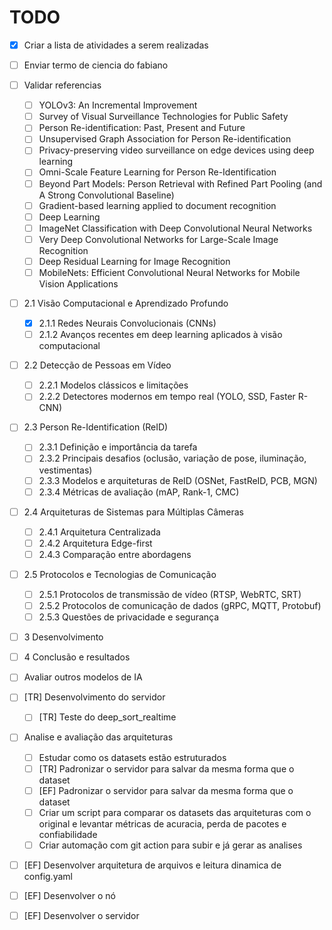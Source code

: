 # TODO

- [X] Criar a lista de atividades a serem realizadas

- [ ] Enviar termo de ciencia do fabiano

- [ ] Validar referencias
  - [ ] YOLOv3: An Incremental Improvement
  - [ ] Survey of Visual Surveillance Technologies for Public Safety
  - [ ] Person Re-identification: Past, Present and Future
  - [ ] Unsupervised Graph Association for Person Re-identification
  - [ ] Privacy-preserving video surveillance on edge devices using deep learning
  - [ ] Omni-Scale Feature Learning for Person Re-Identification
  - [ ] Beyond Part Models: Person Retrieval with Refined Part Pooling (and A Strong Convolutional Baseline)
  - [ ] Gradient-based learning applied to document recognition
  - [ ] Deep Learning
  - [ ] ImageNet Classification with Deep Convolutional Neural Networks
  - [ ] Very Deep Convolutional Networks for Large-Scale Image Recognition
  - [ ] Deep Residual Learning for Image Recognition
  - [ ] MobileNets: Efficient Convolutional Neural Networks for Mobile Vision Applications

- [ ] 2.1 Visão Computacional e Aprendizado Profundo
  - [x] 2.1.1 Redes Neurais Convolucionais (CNNs)
  - [ ] 2.1.2 Avanços recentes em deep learning aplicados à visão computacional

- [ ] 2.2 Detecção de Pessoas em Vídeo
  - [ ] 2.2.1 Modelos clássicos e limitações
  - [ ] 2.2.2 Detectores modernos em tempo real (YOLO, SSD, Faster R-CNN)

- [ ] 2.3 Person Re-Identification (ReID)
  - [ ] 2.3.1 Definição e importância da tarefa
  - [ ] 2.3.2 Principais desafios (oclusão, variação de pose, iluminação, vestimentas)
  - [ ] 2.3.3 Modelos e arquiteturas de ReID (OSNet, FastReID, PCB, MGN)
  - [ ] 2.3.4 Métricas de avaliação (mAP, Rank-1, CMC)

- [ ] 2.4 Arquiteturas de Sistemas para Múltiplas Câmeras
  - [ ] 2.4.1 Arquitetura Centralizada
  - [ ] 2.4.2 Arquitetura Edge-first
  - [ ] 2.4.3 Comparação entre abordagens

- [ ] 2.5 Protocolos e Tecnologias de Comunicação
  - [ ] 2.5.1 Protocolos de transmissão de vídeo (RTSP, WebRTC, SRT)
  - [ ] 2.5.2 Protocolos de comunicação de dados (gRPC, MQTT, Protobuf)
  - [ ] 2.5.3 Questões de privacidade e segurança

- [ ] 3 Desenvolvimento

- [ ] 4 Conclusão e resultados

- [ ] Avaliar outros modelos de IA

- [ ] [TR] Desenvolvimento do servidor
  - [ ] [TR] Teste do deep_sort_realtime

- [ ] Analise e avaliação das arquiteturas
  - [ ] Estudar como os datasets estão estruturados
  - [ ] [TR] Padronizar o servidor para salvar da mesma forma que o dataset
  - [ ] [EF] Padronizar o servidor para salvar da mesma forma que o dataset
  - [ ] Criar um script para comparar os datasets das arquiteturas com o original e levantar métricas de acuracia, perda de pacotes e confiabilidade
  - [ ] Criar automação com git action para subir e já gerar as analises

- [ ] [EF] Desenvolver arquitetura de arquivos e leitura dinamica de config.yaml
- [ ] [EF] Desenvolver o nó
- [ ] [EF] Desenvolver o servidor
